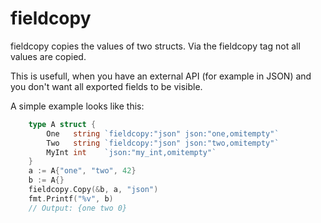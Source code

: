 # fieldcopy

fieldcopy copies the values of two structs. Via the fieldcopy tag not all values are copied. 

This is usefull, when you have an external API (for example in JSON) and you don't want all exported fields to be visible.

A simple example looks like this:

```go
    type A struct {
		One   string `fieldcopy:"json" json:"one,omitempty"`
		Two   string `fieldcopy:"json" json:"two,omitempty"`
		MyInt int    `json:"my_int,omitempty"`
	}
	a := A{"one", "two", 42}
	b := A{}
	fieldcopy.Copy(&b, a, "json")
	fmt.Printf("%v", b)
    // Output: {one two 0}

```    
